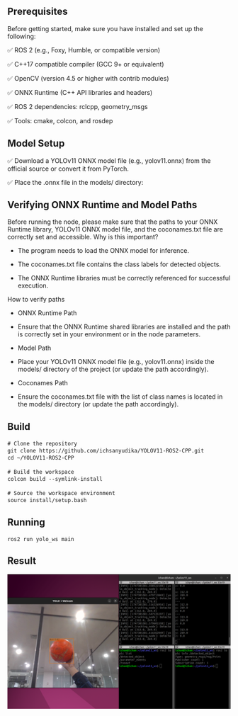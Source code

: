 ## Prerequisites

Before getting started, make sure you have installed and set up the following:

  ✅ ROS 2 (e.g., Foxy, Humble, or compatible version)

  ✅ C++17 compatible compiler (GCC 9+ or equivalent)

  ✅ OpenCV (version 4.5 or higher with contrib modules)

  ✅ ONNX Runtime (C++ API libraries and headers)

  ✅ ROS 2 dependencies: rclcpp, geometry_msgs

  ✅ Tools: cmake, colcon, and rosdep

## Model Setup

  ✅ Download a YOLOv11 ONNX model file (e.g., yolov11.onnx) from the official source or convert it from PyTorch.

  ✅ Place the .onnx file in the models/ directory:

## Verifying ONNX Runtime and Model Paths

Before running the node, please make sure that the paths to your ONNX Runtime library, YOLOv11 ONNX model file, and the coconames.txt file are correctly set and accessible.
Why is this important?

  - The program needs to load the ONNX model for inference.

  - The coconames.txt file contains the class labels for detected objects.

  - The ONNX Runtime libraries must be correctly referenced for successful execution.

How to verify paths

  - ONNX Runtime Path

  - Ensure that the ONNX Runtime shared libraries are installed and the path is correctly set in your environment or in the node parameters.

  - Model Path

  - Place your YOLOv11 ONNX model file (e.g., yolov11.onnx) inside the models/ directory of the project (or update the path accordingly).

  - Coconames Path

  - Ensure the coconames.txt file with the list of class names is located in the models/ directory (or update the path accordingly).

## Build

    # Clone the repository
    git clone https://github.com/ichsanyudika/YOLOV11-ROS2-CPP.git
    cd ~/YOLOV11-ROS2-CPP
    
    # Build the workspace
    colcon build --symlink-install
    
    # Source the workspace environment
    source install/setup.bash

## Running

    ros2 run yolo_ws main

## Result

![](output/output.png)  


